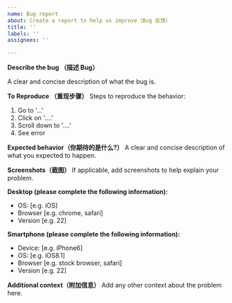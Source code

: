 ```yaml
---
name: Bug report
about: Create a report to help us improve（Bug 反馈）
title: ''
labels: ''
assignees: ''

---
```


**Describe the bug （描述 Bug）**

A clear and concise description of what the bug is.

**To Reproduce （重现步骤）**
Steps to reproduce the behavior:

1. Go to '...'
2. Click on '....'
3. Scroll down to '....'
4. See error

**Expected behavior（你期待的是什么?）**
A clear and concise description of what you expected to happen.

**Screenshots（截图）**
If applicable, add screenshots to help explain your problem.

**Desktop (please complete the following information):**

- OS: [e.g. iOS]
- Browser [e.g. chrome, safari]
- Version [e.g. 22]

**Smartphone (please complete the following information):**

- Device: [e.g. iPhone6]
- OS: [e.g. iOS8.1]
- Browser [e.g. stock browser, safari]
- Version [e.g. 22]

**Additional context（附加信息）**
Add any other context about the problem here.